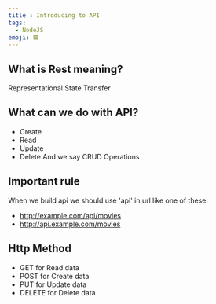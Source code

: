 ```yaml
---
title : Introducing to API
tags:
  - NodeJS
emoji: 🟩
---
```

## What is Rest meaning?
Representational State Transfer

## What can we do with API?
- Create
- Read
- Update
- Delete
And we say CRUD Operations

## Important rule
When we build api we should use 'api' in url like one of these:
- http://example.com/api/movies
- http://api.example.com/movies

## Http Method
- GET for Read data
- POST for Create data
- PUT for Update data
- DELETE for Delete data

